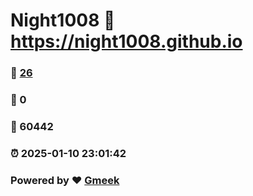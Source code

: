 # Night1008 :link: https://night1008.github.io 
### :page_facing_up: [26](https://night1008.github.io/tag.html) 
### :speech_balloon: 0 
### :hibiscus: 60442 
### :alarm_clock: 2025-01-10 23:01:42 
### Powered by :heart: [Gmeek](https://github.com/Meekdai/Gmeek)
